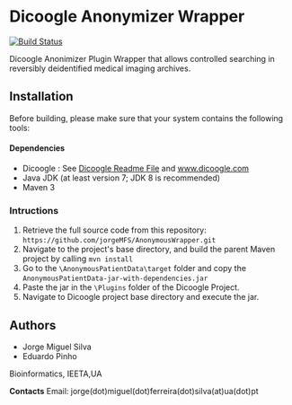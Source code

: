 # Dicoogle Anonymizer Wrapper

[![Build Status](https://travis-ci.org/jorgeMFS/AnonymousWrapper.svg?branch=master)](https://travis-ci.org/jorgeMFS/AnonymousWrapper)

Dicoogle Anonimizer Plugin Wrapper that allows controlled searching in reversibly deidentified medical imaging archives.

## Installation

Before building, please make sure that your system contains the following tools:
#### Dependencies
- Dicoogle : See [Dicoogle Readme File](https://github.com/bioinformatics-ua/dicoogle/blob/master/README.md) and www.dicoogle.com
- Java JDK (at least version 7; JDK 8 is recommended)
- Maven 3

### Intructions
 1. Retrieve the full source code from this repository: `https://github.com/jorgeMFS/AnonymousWrapper.git`
 2. Navigate to the project's base directory, and build the parent Maven project by calling `mvn install`
 3. Go to the `\AnonymousPatientData\target` folder and copy the `AnonymousPatientData-jar-with-dependencies.jar`
 4. Paste the jar in the `\Plugins` folder of the Dicoogle Project.
 5. Navigate to Dicoogle project base directory and execute the jar.

## Authors

- Jorge Miguel Silva
- Eduardo Pinho

Bioinformatics, IEETA,UA

**Contacts**
Email: jorge(dot)miguel(dot)ferreira(dot)silva(at)ua(dot)pt
